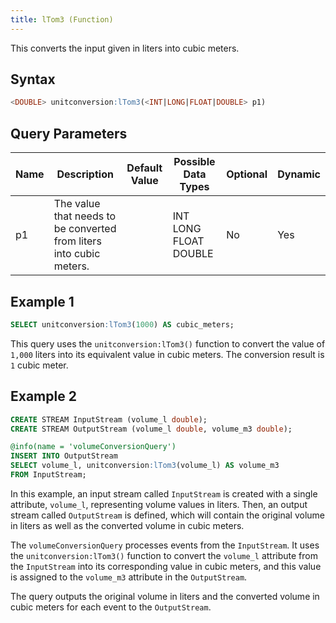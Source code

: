 ```yaml
---
title: lTom3 (Function)
---
```


This converts the input given in liters into cubic meters.

## Syntax

```sql
<DOUBLE> unitconversion:lTom3(<INT|LONG|FLOAT|DOUBLE> p1)
```

## Query Parameters

| Name | Description    | Default Value | Possible Data Types   | Optional | Dynamic |
|------|----------------|---------------|-----------------------|----------|---------|
| p1   | The value that needs to be converted from liters into cubic meters. |               | INT LONG FLOAT DOUBLE | No       | Yes     |

## Example 1

```sql
SELECT unitconversion:lTom3(1000) AS cubic_meters;
```

This query uses the `unitconversion:lTom3()` function to convert the value of `1,000` liters into its equivalent value in cubic meters. The conversion result is `1` cubic meter.

## Example 2

```sql
CREATE STREAM InputStream (volume_l double);
CREATE STREAM OutputStream (volume_l double, volume_m3 double);

@info(name = 'volumeConversionQuery')
INSERT INTO OutputStream
SELECT volume_l, unitconversion:lTom3(volume_l) AS volume_m3
FROM InputStream;
```

In this example, an input stream called `InputStream` is created with a single attribute, `volume_l`, representing volume values in liters. Then, an output stream called `OutputStream` is defined, which will contain the original volume in liters as well as the converted volume in cubic meters.

The `volumeConversionQuery` processes events from the `InputStream`. It uses the `unitconversion:lTom3()` function to convert the `volume_l` attribute from the `InputStream` into its corresponding value in cubic meters, and this value is assigned to the `volume_m3` attribute in the `OutputStream`.

The query outputs the original volume in liters and the converted volume in cubic meters for each event to the `OutputStream`.
